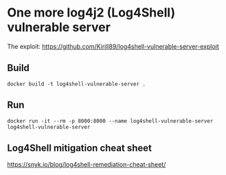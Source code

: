 # One more log4j2 (Log4Shell) vulnerable server

The exploit: https://github.com/Kirill89/log4shell-vulnerable-server-exploit

## Build

```shell
docker build -t log4shell-vulnerable-server .
```

## Run

```shell
docker run -it --rm -p 8000:8000 --name log4shell-vulnerable-server log4shell-vulnerable-server
```

## Log4Shell mitigation cheat sheet

https://snyk.io/blog/log4shell-remediation-cheat-sheet/

